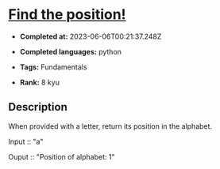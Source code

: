 # [Find the position!](https://www.codewars.com/kata/5808e2006b65bff35500008f)

- **Completed at:** 2023-06-06T00:21:37.248Z

- **Completed languages:** python

- **Tags:** Fundamentals

- **Rank:** 8 kyu

## Description

When provided with a letter, return its position in the alphabet.

Input :: "a"

Ouput :: "Position of alphabet: 1"
